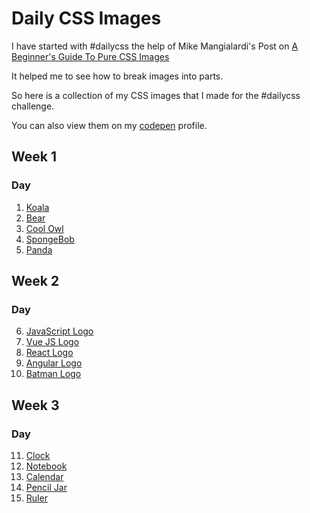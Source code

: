 # Daily CSS Images
I have started with #dailycss the help of Mike Mangialardi's Post on [A Beginner's Guide To Pure CSS Images](https://codepen.io/mikemang/post/a-beginner-s-guide-to-pure-css-images)

It helped me to see how to break images into parts.

So here is a collection of my CSS images that I made for the #dailycss challenge.

You can also view them on my [codepen](https://codepen.io/pramesha) profile.

## Week 1
### Day
1. [Koala](https://codepen.io/pramesha/pen/xxZqooz)
2. [Bear](https://codepen.io/pramesha/pen/zYrwNeE)
3. [Cool Owl](https://codepen.io/pramesha/pen/MWKmdvZ)
4. [SpongeBob](https://codepen.io/pramesha/pen/QWygavN)
5. [Panda](https://codepen.io/pramesha/pen/QWyMbRx)

## Week 2
### Day
6. [JavaScript Logo](https://codepen.io/pramesha/pen/vYLeWXX)
7. [Vue JS Logo](https://codepen.io/pramesha/pen/QWyONZv)
8. [React Logo](https://codepen.io/pramesha/pen/BajmqNg)
9. [Angular Logo](https://codepen.io/pramesha/pen/mdVpWgK)
10. [Batman Logo](https://codepen.io/pramesha/pen/oNbpPdZ)

## Week 3
### Day
11. [Clock](https://codepen.io/pramesha/full/xxZWKER)
12. [Notebook](https://codepen.io/pramesha/full/bGEvvxe)
13. [Calendar](https://codepen.io/pramesha/full/mdVLOGL)
14. [Pencil Jar](https://codepen.io/pramesha/full/XWXqoZx)
15. [Ruler](https://codepen.io/pramesha/full/GRoGvZK)
